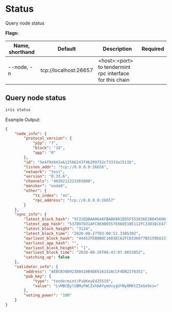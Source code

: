 # Status

Query node status

**Flags:**

| Name, shorthand | Default               | Description                                                | Required |
| --------------- | --------------------- | ---------------------------------------------------------- | -------- |
| --node, -n      | tcp://localhost:26657 | \<host>:\<port> to tendermint rpc interface for this chain |          |

## Query node status

```bash
iris status
```

Example Output:

```json
{
    "node_info": {
        "protocol_version": {
            "p2p": "7",
            "block": "10",
            "app": "0"
        },
        "id": "5e4f9d442a612566243f4b209752c73333a1511b",
        "listen_addr": "tcp://0.0.0.0:26656",
        "network": "test",
        "version": "0.33.6",
        "channels": "4020212223303800",
        "moniker": "node0",
        "other": {
            "tx_index": "on",
            "rpc_address": "tcp://0.0.0.0:26657"
        }
    },
    "sync_info": {
        "latest_block_hash": "5F22EDBAA0648FBAB6801ED5F553036E5B045606168A35839B20D55B9F6E06F3",
        "latest_app_hash": "537897D31AFC0E8B0357E86EE18E112FC33038CE471E4C715C6C414A2ADB6761",
        "latest_block_height": "3124",
        "latest_block_time": "2020-08-27T03:00:51.338539Z",
        "earliest_block_hash": "44452FEB0B8C1603EC62FC0336077B5159EA1574A0D01E88016225B8D3E38670",
        "earliest_app_hash": "",
        "earliest_block_height": "1",
        "earliest_block_time": "2020-08-26T06:43:07.065305Z",
        "catching_up": false
    },
    "validator_info": {
        "address": "AEBCB30D923D8410B4DE616152ACCF4DB2376351",
        "pub_key": {
            "type": "tendermint/PubKeyEd25519",
            "value": "LvMBCBylUBMyFWCZxh6AYymUvygUYNy8MKtZZeGe9xs="
        },
        "voting_power": "100"
    }
}
```
